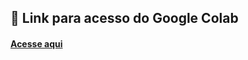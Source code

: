 ## 🔗 Link para acesso do Google Colab

#### [Acesse aqui](https://colab.research.google.com/drive/1O939GYgDPIu__IocJlTgyqGuR95u0Uoa?usp=sharing)
